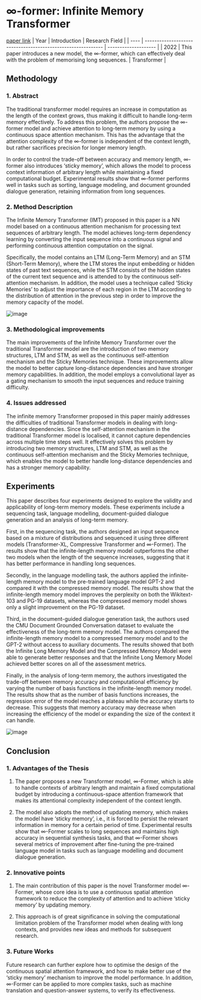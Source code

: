 # ∞-former: Infinite Memory Transformer
[paper link](https://arxiv.org/pdf/2109.00301) 
| Year | Introduction                                                         | Research Field                 |
| ---- | ------------------------------------------------------------ | -------------------- |
| 2022 | This paper introduces a new model, the ∞-former, which can effectively deal with the problem of memorising long sequences.         |  Transformer         |

## Methodology

### 1. Abstract
The traditional transformer model requires an increase in computation as the length of the context grows, thus making it difficult to handle long-term memory effectively. To address this problem, the authors propose the ∞-former model and achieve attention to long-term memory by using a continuous space attention mechanism. This has the advantage that the attention complexity of the ∞-former is independent of the context length, but rather sacrifices precision for longer memory length. 

In order to control the trade-off between accuracy and memory length, ∞-former also introduces ‘sticky memory’, which allows the model to process context information of arbitrary length while maintaining a fixed computational budget. Experimental results show that ∞-former performs well in tasks such as sorting, language modeling, and document grounded dialogue generation, retaining information from long sequences.

### 2. Method Description 
The Infinite Memory Transformer (IMT) proposed in this paper is a NN model based on a continuous attention mechanism for processing text sequences of arbitrary length. The model achieves long-term dependency learning by converting the input sequence into a continuous signal and performing continuous attention computation on the signal. 

Specifically, the model contains an LTM (Long-Term Memory) and an STM (Short-Term Memory), where the LTM stores the input embedding or hidden states of past text sequences, while the STM consists of the hidden states of the current text sequence and is attended to by the continuous self-attention mechanism. In addition, the model uses a technique called ‘Sticky Memories’ to adjust the importance of each region in the LTM according to the distribution of attention in the previous step in order to improve the memory capacity of the model.

![image](https://github.com/user-attachments/assets/ddca4c98-5c80-4d0e-ba98-ca0a11f2abb0)

### 3. Methodological improvements
The main improvements of the Infinite Memory Transformer over the traditional Transformer model are the introduction of two memory structures, LTM and STM, as well as the continuous self-attention mechanism and the Sticky Memories technique. These improvements allow the model to better capture long-distance dependencies and have stronger memory capabilities. In addition, the model employs a convolutional layer as a gating mechanism to smooth the input sequences and reduce training difficulty.

### 4. Issues addressed 
The infinite memory Transformer proposed in this paper mainly addresses the difficulties of traditional Transformer models in dealing with long-distance dependencies. Since the self-attention mechanism in the traditional Transformer model is localised, it cannot capture dependencies across multiple time steps well. It effectively solves this problem by introducing two memory structures, LTM and STM, as well as the continuous self-attention mechanism and the Sticky Memories technique, which enables the model to better handle long-distance dependencies and has a stronger memory capability.

## Experiments
This paper describes four experiments designed to explore the validity and applicability of long-term memory models. These experiments include a sequencing task, language modelling, document-guided dialogue generation and an analysis of long-term memory.

First, in the sequencing task, the authors designed an input sequence based on a mixture of distributions and sequenced it using three different models (Transformer-XL, Compressive Transformer and ∞-Former). The results show that the infinite-length memory model outperforms the other two models when the length of the sequence increases, suggesting that it has better performance in handling long sequences.

Secondly, in the language modelling task, the authors applied the infinite-length memory model to the pre-trained language model GPT-2 and compared it with the compressed memory model. The results show that the infinite-length memory model improves the perplexity on both the Wikitext-103 and PG-19 datasets, whereas the compressed memory model shows only a slight improvement on the PG-19 dataset.

Third, in the document-guided dialogue generation task, the authors used the CMU Document Grounded Conversation dataset to evaluate the effectiveness of the long-term memory model. The authors compared the infinite-length memory model to a compressed memory model and to the GPT-2 without access to auxiliary documents. The results showed that both the Infinite Long Memory Model and the Compressed Memory Model were able to generate better responses and that the Infinite Long Memory Model achieved better scores on all of the assessment metrics.

Finally, in the analysis of long-term memory, the authors investigated the trade-off between memory accuracy and computational efficiency by varying the number of basis functions in the infinite-length memory model. The results show that as the number of basis functions increases, the regression error of the model reaches a plateau while the accuracy starts to decrease. This suggests that memory accuracy may decrease when increasing the efficiency of the model or expanding the size of the context it can handle.

![image](https://github.com/user-attachments/assets/c2c6457c-626e-44f0-99f4-85819535919e)

## Conclusion

### 1. Advantages of the Thesis
  1. The paper proposes a new Transformer model, ∞-Former, which is able to handle contexts of arbitrary length and maintain a fixed computational budget by introducing a continuous-space attention framework that makes its attentional complexity independent of the context length.
 
  2. The model also adopts the method of updating memory, which makes the model have ‘sticky memory’, i.e., it is forced to persist the relevant information in memory for a certain period of time. Experimental results show that ∞-Former scales to long sequences and maintains high accuracy in sequential synthesis tasks, and that ∞-Former shows several metrics of improvement after fine-tuning the pre-trained language model in tasks such as language modelling and document dialogue generation.
 
### 2. Innovative points
  1. The main contribution of this paper is the novel Transformer model ∞-Former, whose core idea is to use a continuous spatial attention framework to reduce the complexity of attention and to achieve ‘sticky memory’ by updating memory.
  
  2. This approach is of great significance in solving the computational limitation problem of the Transformer model when dealing with long contexts, and provides new ideas and methods for subsequent research.
      
### 3. Future Works
Future research can further explore how to optimise the design of the continuous spatial attention framework, and how to make better use of the ‘sticky memory’ mechanism to improve the model performance. In addition, ∞-Former can be applied to more complex tasks, such as machine translation and question-answer systems, to verify its effectiveness.
